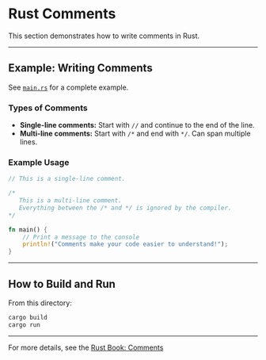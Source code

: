 # Rust Comments

This section demonstrates how to write comments in Rust.

---

## Example: Writing Comments

See [`main.rs`](main.rs) for a complete example.

### Types of Comments
- **Single-line comments:** Start with `//` and continue to the end of the line.
- **Multi-line comments:** Start with `/*` and end with `*/`. Can span multiple lines.

### Example Usage
```rust
// This is a single-line comment.

/*
   This is a multi-line comment.
   Everything between the /* and */ is ignored by the compiler.
*/

fn main() {
    // Print a message to the console
    println!("Comments make your code easier to understand!");
}
```

---

## How to Build and Run

From this directory:
```sh
cargo build
cargo run
```

---

For more details, see the [Rust Book: Comments](https://doc.rust-lang.org/book/ch03-04-comments.html)
